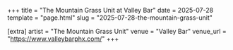+++
title = "The Mountain Grass Unit at Valley Bar"
date = 2025-07-28
template = "page.html"
slug = "2025-07-28-the-mountain-grass-unit"

[extra]
artist = "The Mountain Grass Unit"
venue = "Valley Bar"
venue_url = "https://www.valleybarphx.com/"
+++
